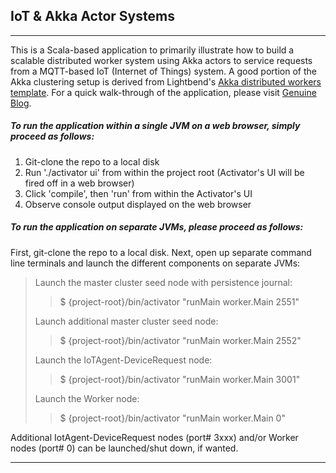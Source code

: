 ## IoT & Akka Actor Systems

---

This is a Scala-based application to primarily illustrate how to build a scalable distributed worker system using Akka actors to service requests from a MQTT-based IoT (Internet of Things) system.  A good portion of the Akka clustering setup is derived from Lightbend's [Akka distributed workers template](http://www.lightbend.com/activator/template/akka-distributed-workers).  For a quick walk-through of the application, please visit [Genuine Blog](http://blog.genuine.com/2016/04/internet-of-things-and-akka-actors/).

##### To run the application within a single JVM on a web browser, simply proceed as follows:

1. Git-clone the repo to a local disk
2. Run './activator ui' from within the project root (Activator's UI will be fired off in a web browser)
3. Click 'compile', then 'run' from within the Activator's UI
4. Observe console output displayed on the web browser

##### To run the application on separate JVMs, please proceed as follows:

First, git-clone the repo to a local disk.  Next, open up separate command line terminals and launch the different components on separate JVMs:

> Launch the master cluster seed node with persistence journal:
>> $ {project-root}/bin/activator "runMain worker.Main 2551"
>
> Launch additional master cluster seed node:
>> $ {project-root}/bin/activator "runMain worker.Main 2552"
>
> Launch the IoTAgent-DeviceRequest node:
>> $ {project-root}/bin/activator "runMain worker.Main 3001"
>
> Launch the Worker node:
>> $ {project-root}/bin/activator "runMain worker.Main 0"

Additional IotAgent-DeviceRequest nodes (port# 3xxx) and/or Worker nodes (port# 0) can be launched/shut down, if wanted.


---
